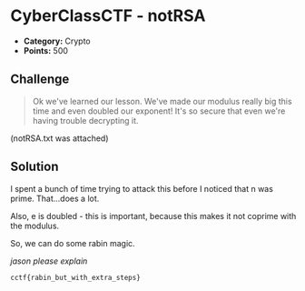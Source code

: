 # CyberClassCTF - notRSA

* **Category:** Crypto
* **Points:** 500

## Challenge

> Ok we've learned our lesson. We've made our modulus really big this time and even doubled our exponent! It's so secure that even we're having trouble decrypting it.

(notRSA.txt was attached)

## Solution

I spent a bunch of time trying to attack this before I noticed that n was prime. That...does a lot.

Also, e is doubled - this is important, because this makes it not coprime with the modulus.

So, we can do some rabin magic.

*jason please explain*


```
cctf{rabin_but_with_extra_steps}
```